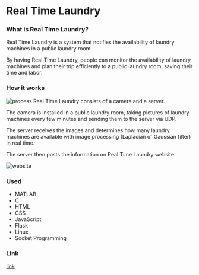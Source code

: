 # Real Time Laundry

### What is Real Time Laundry?
Real Time Laundry is a system that notifies the availability of laundry machines in a public laundry room.

By having Real Time Laundry, people can monitor the availability of laundry machines and plan their trip efficiently to a public laundry room, saving their time and labor.

### How it works
![process](http://via.placeholder.com/350x150)
Real Time Laundry consists of a camera and a server.

The camera is installed in a public laundry room, taking pictures of laundry machines every few minutes and sending them to the server via UDP.

The server receives the images and determines how many laundry machines are available with image processing (Laplacian of Gaussian filter) in real time.

The server then posts the information on Real Time Laundry website.

![website](http://via.placeholder.com/350x150)

### Used
* MATLAB
* C
* HTML
* CSS
* JavaScript
* Flask
* Linux
* Socket Programming

### Link
[link](https://google.com/)


<KAIST EE474 Introduction to Multimedia>
<Coded by Alan Wootae Song>